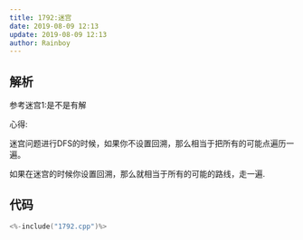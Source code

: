 ```yaml
---
title: 1792:迷宫
date: 2019-08-09 12:13
update: 2019-08-09 12:13
author: Rainboy
---
```



## 解析

参考迷宫1:是不是有解


心得:

迷宫问题进行DFS的时候，如果你不设置回溯，那么相当于把所有的可能点遍历一遍。

如果在迷宫的时候你设置回溯，那么就相当于所有的可能的路线，走一遍.

## 代码

```c
<%-include("1792.cpp")%>
```


